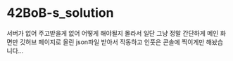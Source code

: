 # 42BoB-s_solution
서버가 없어 주고받을게 없어 어떻게 해야될지 몰라서 일단 그냥 정말 간단하게 메인 화면만 깃허브 페이지로 올린 json파일 받아서 작동하고 인풋은 콘솔에 찍이게만 해놨습니다...
